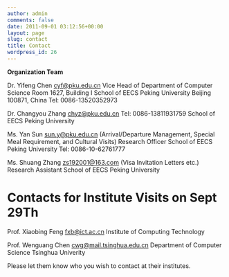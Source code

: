 ```yaml
---
author: admin
comments: false
date: 2011-09-01 03:12:56+00:00
layout: page
slug: contact
title: Contact
wordpress_id: 26
---
```


**Organization Team**




Dr. Yifeng Chen [cyf@pku.edu.cn](mailto:cyf@pku.edu.cn)
Vice Head of Department of Computer Science
Room 1627, Building I
School of EECS
Peking University
Beijing 100871, China
Tel: 0086-13520352973





Dr. Changyou Zhang [chyz@pku.edu.cn](mailto:chyz@pku.edu.cn)
Tel: 0086-13811931759
School of EECS
Peking University





Ms. Yan Sun [sun.y@pku.edu.cn](mailto:sun.y@pku.edu.cn)
(Arrival/Departure Management, Special Meal Requirement, and Cultural Visits)
Research Officer
School of EECS
Peking University
Tel: 0086-10-62761777





Ms. Shuang Zhang [zs192001@163.com](mailto:zs192001@163.com)
(Visa Invitation Letters etc.)
Research Assistant
School of EECS
Peking University






# Contacts for Institute Visits on Sept 29Th


Prof. Xiaobing Feng [fxb@ict.ac.cn](mailto:fxb@ict.ac.cn)
Institute of Computing Technology

Prof. Wenguang Chen [cwg@mail.tsinghua.edu.cn](mailto:cwg@mail.tsinghua.edu.cn)
Department of Computer Science
Tsinghua Univerity

Please let them know who you wish to contact at their institutes.
